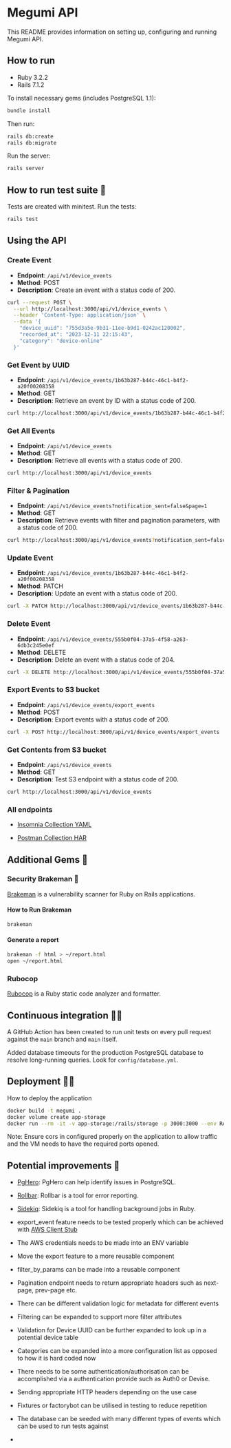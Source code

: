 # Megumi API 

This README provides information on setting up, configuring and running Megumi API.

## How to run

- Ruby 3.2.2
- Rails 7.1.2

To install necessary gems (includes PostgreSQL 1.1):

```bash
bundle install
```

Then run:

```bash
rails db:create
rails db:migrate
```

Run the server:

```bash
rails server
```

## How to run test suite 🏃‍

Tests are created with minitest. Run the tests:

```bash
rails test
```

## Using the API

### Create Event
- **Endpoint**: `/api/v1/device_events`
- **Method**: POST
- **Description**: Create an event with a status code of 200.

```bash
curl --request POST \
  --url http://localhost:3000/api/v1/device_events \
  --header 'Content-Type: application/json' \
  --data '{
    "device_uuid": "755d3a5e-9b31-11ee-b9d1-0242ac120002", 
    "recorded_at": "2023-12-11 22:15:43", 
    "category": "device-online"
  }'
```

### Get Event by UUID
- **Endpoint**: `/api/v1/device_events/1b63b287-b44c-46c1-b4f2-a20f00208358`
- **Method**: GET
- **Description**: Retrieve an event by ID with a status code of 200.

```bash
curl http://localhost:3000/api/v1/device_events/1b63b287-b44c-46c1-b4f2-a20f00208358
```

### Get All Events
- **Endpoint**: `/api/v1/device_events`
- **Method**: GET
- **Description**: Retrieve all events with a status code of 200.

```bash
curl http://localhost:3000/api/v1/device_events
```

### Filter & Pagination
- **Endpoint**: `/api/v1/device_events?notification_sent=false&page=1`
- **Method**: GET
- **Description**: Retrieve events with filter and pagination parameters, with a status code of 200.

```bash
curl http://localhost:3000/api/v1/device_events?notification_sent=false&page=1
```

### Update Event
- **Endpoint**: `/api/v1/device_events/1b63b287-b44c-46c1-b4f2-a20f00208358`
- **Method**: PATCH
- **Description**: Update an event with a status code of 200.

```bash
curl -X PATCH http://localhost:3000/api/v1/device_events/1b63b287-b44c-46c1-b4f2-a20f00208358
```

### Delete Event
- **Endpoint**: `/api/v1/device_events/555b0f04-37a5-4f58-a263-6db3c245e0ef`
- **Method**: DELETE
- **Description**: Delete an event with a status code of 204.

```bash
curl -X DELETE http://localhost:3000/api/v1/device_events/555b0f04-37a5-4f58-a263-6db3c245e0ef
```

### Export Events to S3 bucket
- **Endpoint**: `/api/v1/device_events/export_events`
- **Method**: POST
- **Description**: Export events with a status code of 200.

```bash
curl -X POST http://localhost:3000/api/v1/device_events/export_events
```

### Get Contents from S3 bucket
- **Endpoint**: `/api/v1/device_events`
- **Method**: GET
- **Description**: Test S3 endpoint with a status code of 200.

```bash
curl http://localhost:3000/api/v1/device_events
```

### All endpoints

- [Insomnia Collection YAML](https://sky-protect-2.s3.eu-west-1.amazonaws.com/Megumi+API+-+Insomnia+Collection.yaml)

- [Postman Collection HAR](https://sky-protect-2.s3.eu-west-1.amazonaws.com/Megumi+API+-+PostmanCollection.har)

## Additional Gems  💎

### Security Brakeman 🔑

[Brakeman](https://brakemanscanner.org/) is a vulnerability scanner for Ruby on Rails applications.

#### How to Run Brakeman

```bash
brakeman
```

#### Generate a report

```bash
brakeman -f html > ~/report.html
open ~/report.html
```

### Rubocop

[Rubocop](https://rubocop.org/) is a Ruby static code analyzer and formatter.

## Continuous integration 🧑‍🔧

A GitHub Action has been created to run unit tests on every pull request against the `main` branch and `main` itself.

Added database timeouts for the production PostgreSQL database to resolve long-running queries. Look for `config/database.yml`.

## Deployment 🧑‍🔧

How to deploy the application

```bash
docker build -t megumi .
docker volume create app-storage
docker run --rm -it -v app-storage:/rails/storage -p 3000:3000 --env RAILS_MASTER_KEY=<see config/master.key> megumi
```

Note: Ensure cors in configured properly on the application to allow traffic and the VM needs to have the required ports opened. 

## Potential improvements 🤯

- [PgHero](https://github.com/ankane/pghero): PgHero can help identify issues in PostgreSQL.
- [Rollbar](https://github.com/rollbar/rollbar-gem): Rollbar is a tool for error reporting.
- [Sidekiq](https://github.com/mperham/sidekiq): Sidekiq is a tool for handling background jobs in Ruby.

- export_event feature needs to be tested properly which can be achieved with [AWS Client Stub](https://docs.aws.amazon.com/sdk-for-ruby/v3/api/Aws/ClientStubs.html)
- The AWS credentials needs to be made into an ENV variable 
- Move the export feature to a more reusable component
- filter_by_params can be made into a reusable component
- Pagination endpoint needs to return appropriate headers such as next-page, prev-page etc.
- There can be different validation logic for metadata for different events 
- Filtering can be expanded to support more filter attributes
- Validation for Device UUID can be further expanded to look up in a potential device table
- Categories can be expanded into a more configuration list as opposed to how it is hard coded now
- There needs to be some authentication/authorisation can be accomplished via a authentication provide such as Auth0 or Devise. 
- Sending appropriate HTTP headers depending on the use case
- Fixtures or factorybot can be utilised in testing to reduce repetition
- The database can be seeded with many different types of events which can be used to run tests against
- 